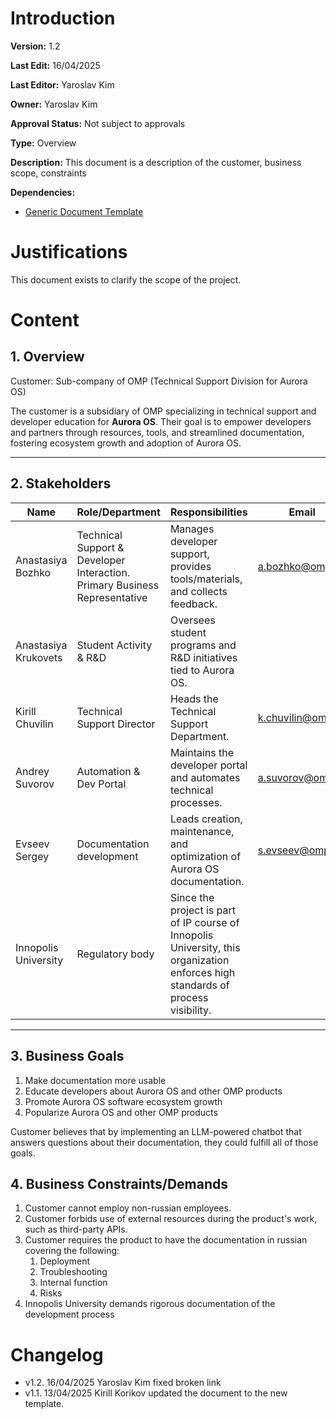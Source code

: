# Introduction

**Version:** 1.2

**Last Edit:** 16/04/2025

**Last Editor:** Yaroslav Kim

**Owner:** Yaroslav Kim

**Approval Status:** Not subject to approvals

**Type:** Overview

**Description:** This document is a description of the customer, business scope, constraints

**Dependencies:**
 - [Generic Document Template](<../../../DocumentTemplates/EN/Generic Document Template.md>)

# Justifications
This document exists to clarify the scope of the project.

# Content

## 1. Overview  
Customer: Sub-company of OMP (Technical Support Division for Aurora OS)  

The customer is a subsidiary of OMP specializing in technical support and developer education for **Aurora OS**. Their goal is to empower developers and partners through resources, tools, and streamlined documentation, fostering ecosystem growth and adoption of Aurora OS.  

---  
## 2. Stakeholders  
| Name                 | Role/Department                                                            | Responsibilities                                                                                                                 | Email             |
| -------------------- | -------------------------------------------------------------------------- | -------------------------------------------------------------------------------------------------------------------------------- | ----------------- |
| Anastasiya Bozhko    | Technical Support & Developer Interaction. Primary Business Representative | Manages developer support, provides tools/materials, and collects feedback.                                                      | a.bozhko@omp.ru   |
| Anastasiya Krukovets | Student Activity & R&D                                                     | Oversees student programs and R&D initiatives tied to Aurora OS.                                                                 |                   |
| Kirill Chuvilin      | Technical Support Director                                                 | Heads the Technical Support Department.                                                                                          | k.chuvilin@omp.ru |
| Andrey Suvorov       | Automation & Dev Portal                                                    | Maintains the developer portal and automates technical processes.                                                                | a.suvorov@omp.ru  |
| Evseev Sergey        | Documentation development                                                  | Leads creation, maintenance, and optimization of Aurora OS documentation.                                                        | s.evseev@omp.ru   |
| Innopolis University | Regulatory body                                                            | Since the project is part of IP course of Innopolis University, this organization enforces high standards of process visibility. |                   |

---  

## 3. Business Goals  
1. Make documentation more usable
2. Educate developers about Aurora OS and other OMP products
3. Promote Aurora OS software ecosystem growth
4. Popularize Aurora OS and other OMP products

Customer believes that by implementing an LLM-powered chatbot that answers questions about their documentation, they could fulfill all of those goals.

## 4. Business Constraints/Demands
1. Customer cannot employ non-russian employees.
2. Customer forbids use of external resources during the product's work, such as third-party APIs.
3. Customer requires the product to have the documentation in russian covering the following:
	1. Deployment
	2. Troubleshooting
	3. Internal function
	4. Risks
4. Innopolis University demands rigorous documentation of the development process

# Changelog
- v1.2. 16/04/2025 Yaroslav Kim fixed broken link
- v1.1. 13/04/2025 Kirill Korikov updated the document to the new template.